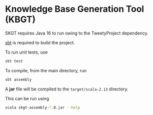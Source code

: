 # Knowledge Base Generation Tool (KBGT)

SKGT requires Java 16 to run owing to the TweetyProject dependency.

[sbt](https://www.scala-sbt.org/1.x/docs/Setup.html) is required to build the project.

To run unit tests, use

```sh
sbt test
```

To compile, from the main directory, run

```sh
sbt assembly
```

A **jar** file will be compiled to the `target/scala-2.13` directory.

This can be run using

```sh
scala skgt-assembly-*.0.jar --help
```
